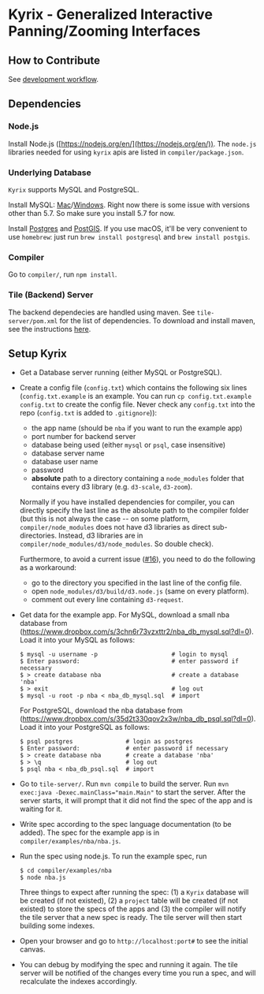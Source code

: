 # Kyrix - Generalized Interactive Panning/Zooming Interfaces
## How to Contribute
See [development workflow](https://github.com/tracyhenry/Kyrix/wiki/Development-Workflow).

## Dependencies
### Node.js
Install Node.js ([https://nodejs.org/en/](https://nodejs.org/en/)). The `node.js` libraries needed for using `kyrix` apis are listed in `compiler/package.json`. 

### Underlying Database
`Kyrix` supports MySQL and PostgreSQL. 

Install MySQL: [Mac](https://dev.mysql.com/doc/refman/5.7/en/osx-installation-pkg.html)/[Windows](https://dev.mysql.com/doc/refman/5.7/en/windows-installation.html). Right now there is some issue with versions other than 5.7. So make sure you install 5.7 for now. 

Install [Postgres](https://www.postgresql.org/download/) and [PostGIS](https://postgis.net/install/). If you use macOS, it'll be very convenient to use `homebrew`: just run `brew install postgresql` and `brew install postgis`.  

### Compiler
Go to `compiler/`, run `npm install`. 

### Tile (Backend) Server
The backend dependecies are handled using maven. See `tile-server/pom.xml` for the list of dependencies. To download and install maven, see the instructions [here](https://maven.apache.org/guides/getting-started/maven-in-five-minutes.html). 

## Setup Kyrix
* Get a Database server running (either MySQL or PostgreSQL). 

* Create a config file (`config.txt`) which contains the following six lines (`config.txt.example` is an example. You can run `cp config.txt.example config.txt` to create the config file. Never check any `config.txt` into the repo (`config.txt` is added to `.gitignore`)): 

    * the app name (should be `nba` if you want to run the example app)
    * port number for backend server
    * database being used (either `mysql` or `psql`, case insensitive)
    * database server name
    * database user name
    * password
    * **absolute** path to a directory containing a `node_modules` folder that contains every d3 library (e.g. `d3-scale`, `d3-zoom`). 

  Normally if you have installed dependencies for compiler, you can directly specify the last line as the absolute path to the compiler folder (but this is not always the case -- on some platform, `compiler/node_modules` does not have d3 libraries as direct sub-directories. Instead, d3 libraries are in `compiler/node_modules/d3/node_modules`. So double check). 
  
  Furthermore, to avoid a current issue ([#16](/../../issues/16)), you need to do the following as a workaround:
  
  * go to the directory you specified in the last line of the config file. 
  * open `node_modules/d3/build/d3.node.js` (same on every platform).
  * comment out every line containing `d3-request`. 
    

* Get data for the example app. For MySQL, download a small nba database from (https://www.dropbox.com/s/3chn6r73vzxttr2/nba_db_mysql.sql?dl=0). Load it into your MySQL as follows:

      $ mysql -u username -p                     # login to mysql
      $ Enter password:                          # enter password if necessary
      $ > create database nba                    # create a database 'nba'
      $ > exit                                   # log out
      $ mysql -u root -p nba < nba_db_mysql.sql  # import 
   
   For PostgreSQL, download the nba database from (https://www.dropbox.com/s/35d2t330qov2x3w/nba_db_psql.sql?dl=0). Load it into your PostgreSQL as follows:
   
      $ psql postgres               # login as postgres
      $ Enter password:             # enter password if necessary
      $ > create database nba       # create a database 'nba'
      $ > \q                        # log out
      $ psql nba < nba_db_psql.sql  # import    

* Go to `tile-server/`. Run `mvn compile` to build the server. Run `mvn exec:java -Dexec.mainClass="main.Main"` to start the server. After the server starts, it will prompt that it did not find the spec of the app and is waiting for it. 

* Write spec according to the spec language documentation (to be added). The spec for the example app is in `compiler/examples/nba/nba.js`. 

* Run the spec using node.js. To run the example spec, run

      $ cd compiler/examples/nba
      $ node nba.js
    
    Three things to expect after running the spec: 
    (1) a `Kyrix` database will be created (if not existed), (2) a `project` table will be created (if not existed) to store the specs of the apps and (3) the compiler will notify the tile server that a new spec is ready. The tile server will then start building some indexes. 

* Open your browser and go to `http://localhost:port#` to see the initial canvas. 

* You can debug by modifying the spec and running it again. The tile server will be notified of the changes every time you run a spec, and will recalculate the indexes accordingly. 


